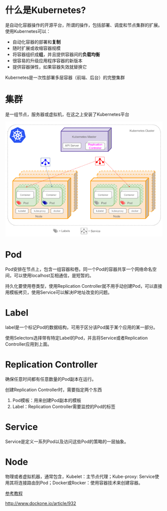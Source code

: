 # 什么是Kubernetes?

是自动化容器操作的开源平台，所谓的操作，包括部署、调度和节点集群的扩展。使用Kubernetes可以：

* 自动化容器的部署和**复制**
* 随时扩展或收缩容器规模
* 将容器组织成**组**，并且提供容器间的**负载均衡**
* 很容易的升级应用程序容器的新版本
* 提供容器弹性，如果容器失效就替换它

Kubernetes是一次性部署多层容器（前端、后台）的完整集群

# 集群

是一组节点，服务器或虚拟机，在这之上安装了Kubernetes平台

![](./images/k8s1.png "k8s结构")

# Pod

Pod安排在节点上，包含一组容器和卷。同一个Pod的容器共享一个网络命名空间，可以使用localhost互相通信，是短暂的。

持久化要使用卷类型，使用Replication Controller就不用手动创建Pod，可以直接用模板拷贝，使用Service可以解决IP地址改变的问题。

# Label

label是一个标记Pod的数据结构，可用于区分该Pod属于某个应用的某一部分。

使用Selectors选择带有特定Label的Pod，并且将Service或者Replication Controller应用到上面。

# Replication Controller

确保任意时间都有任意数量的Pod副本在运行。

创建Replication Controller时，需要指定两个东西

1. Pod模板：用来创建Pod副本的模板
2. Label：Replication Controller需要监控的Pod的标签

# Service

Service是定义一系列Pod以及访问这些Pod的策略的一层抽象。

# Node

物理或者虚拟机器，通常包含，Kubelet：主节点代理；Kube-proxy: Service使用其将连接路由到Pod；Docker或Rocker：使用容器技术来创建容器。

[参考教程](http://www.dockone.io/article/932)

<http://www.dockone.io/article/932>